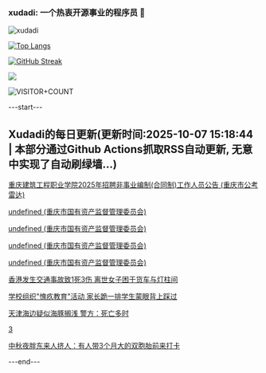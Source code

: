 ### xudadi: 一个热衷开源事业的程序员 👋

![xudadi](https://github-readme-stats-git-masterorgs-github-readme-stats-team.vercel.app/api?username=xudadi)

[![Top Langs](https://github-readme-stats.vercel.app/api/top-langs/?username=xudadi)](https://github.com/anuraghazra/github-readme-stats)

[![GitHub Streak](https://streak-stats.demolab.com?user=xudadi&locale=zh_Hans)](https://git.io/streak-stats)

![](https://raw.githubusercontent.com/xudadi/xudadi/main/assets/github-contribution-grid-snake.svg)

![VISITOR+COUNT](https://komarev.com/ghpvc/?username=xudadi&label=VISITOR+COUNT)


---start---

## Xudadi的每日更新(更新时间:2025-10-07 15:18:44 | 本部分通过Github Actions抓取RSS自动更新, 无意中实现了自动刷绿墙...)

[重庆建筑工程职业学院2025年招聘非事业编制(合同制)工作人员公告 (重庆市公考雷达)](https://www.gongkaoleida.com/article/2640492)

[undefined (重庆市国有资产监督管理委员会)](https://dadilab.github.io/feeds/all.xml)

[undefined (重庆市国有资产监督管理委员会)](https://dadilab.github.io/feeds/all.xml)

[undefined (重庆市国有资产监督管理委员会)](https://dadilab.github.io/feeds/all.xml)

[undefined (重庆市国有资产监督管理委员会)](https://dadilab.github.io/feeds/all.xml)

[香港发生交通事故致1死3伤 离世女子困于货车与灯柱间](https://m.163.com/news/article/KB7FLUPL053469LG.html)

[学校组织"愧疚教育"活动 家长跪一排学生蒙眼背上踩过](https://m.163.com/news/article/KB7B7UQQ05561G0D.html)

[天津海边疑似海豚搁浅 警方：死亡多时](https://m.163.com/news/article/KB7991K2053469LG.html)

[3](https://m.163.com/touch/news/sub/domestic)

[中秋夜胖东来人挤人：有人带3个月大的双胞胎前来打卡](https://m.163.com/news/article/KB7991ES053469LG.html)

---end---
